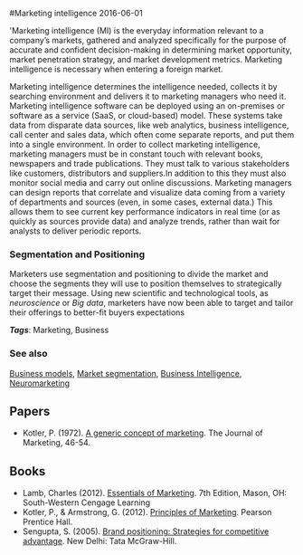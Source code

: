 
#Marketing intelligence
2016-06-01

'Marketing intelligence (MI) is the everyday information relevant to a company’s markets, gathered and analyzed specifically for the purpose of accurate and confident decision-making in determining market opportunity, market penetration strategy, and market development metrics. Marketing intelligence is necessary when entering a foreign market.

Marketing intelligence determines the intelligence needed, collects it by searching environment and delivers it to marketing managers who need it. Marketing intelligence software can be deployed using an on-premises or software as a service (SaaS, or cloud-based) model. These systems take data from disparate data sources, like web analytics, business intelligence, call center and sales data, which often come separate reports, and put them into a single environment. In order to collect marketing intelligence, marketing managers must be in constant touch with relevant books, newspapers and trade publications. They must talk to various stakeholders like customers, distributors and suppliers.In addition to this they must also monitor social media and carry out online discussions. Marketing managers can design reports that correlate and visualize data coming from a variety of departments and sources (even, in some cases, external data.) This allows them to see current key performance indicators in real time (or as quickly as sources provide data) and analyze trends, rather than wait for analysts to deliver periodic reports.

### Segmentation and Positioning
Marketers use segmentation and positioning to divide the market and choose the segments they will use to position themselves to strategically target their message. Using new scientific and technological tools, as *neuroscience* or *Big data*, marketers have now been able to target and tailor their offerings to better-fit buyers expectations

***Tags***: Marketing, Business

### See also
[Business models](/business_models), [Market segmentation](/market_segmentation), [Business Intelligence](/business_intelligence), [Neuromarketing](/neuromarketing)
## Papers
* Kotler, P. (1972). [A generic concept of marketing](http://www1.eafit.edu.co/jbaby/agenericconcept.pdf). The Journal of Marketing, 46-54.

## Books
* Lamb, Charles (2012). [Essentials of Marketing](https://www.goodreads.com/book/show/8716111-essentials-of-marketing). 7th Edition, Mason, OH: South-Western Cengage Learning
* Kotler, P., & Armstrong, G. (2012). [Principles of Marketing](https://www.goodreads.com/book/show/74280.Principles_of_Marketing). Pearson Prentice Hall.
* Sengupta, S. (2005). [Brand positioning: Strategies for competitive advantage](https://www.goodreads.com/book/show/1671532.Brand_Positioning). New Delhi: Tata McGraw-Hill.


